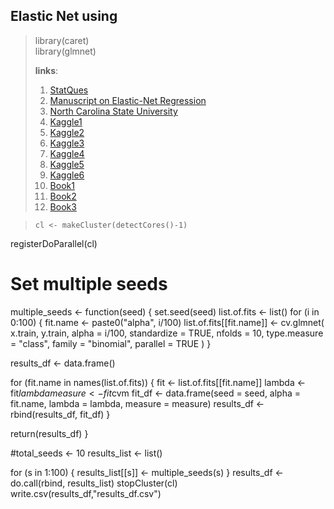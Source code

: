 ## Elastic Net using 
> library(caret) </br>
> library(glmnet)
>  
> **links**:
> 1.  [StatQues](https://github.com/StatQuest/ridge_lasso_elastic_net_demo/blob/master/ridge_lass_elastic_net_demo.R)
> 2.  [Manuscript on Elastic-Net Regression](https://hastie.su.domains/Papers/B67.2%20(2005)%20301-320%20Zou%20&%20Hastie.pdf)
> 3.  [North Carolina State University](https://www4.stat.ncsu.edu/~post/josh/LASSO_Ridge_Elastic_Net_-_Examples.html)
> 4.  [Kaggle1](https://www.kaggle.com/code/dpintaric/loan-prediction-elastic-net-logistic-regression)
> 5.  [Kaggle2](https://www.kaggle.com/code/stephenreed/lab-5-ridge-lasso-and-elasticnet-regressions)
> 6.  [Kaggle3](https://www.kaggle.com/code/kiyoung1027/linear-model-mlr-lasso-ridge-and-elastic-net/report)
> 7.  [Kaggle4](https://www.kaggle.com/code/jfeng1023/using-elastic-net-to-select-variables)
> 8.  [Kaggle5](https://www.kaggle.com/code/deepakkumargunjetti/introduction-to-elastic-net-regression)
> 9.  [Kaggle6](https://www.kaggle.com/code/uocoeeds/building-a-regression-model-with-elastic-net)
> 10.  [Book1](https://bradleyboehmke.github.io/HOML/regularized-regression.html)
> 11.  [Book2](https://scientistcafe.com/ids/r/ch10)
> 12.  [Book3](https://bookdown.org/ndirienzo/ista_321_data_mining/regularization.html)


> ```{r}
> cl <- makeCluster(detectCores()-1)
registerDoParallel(cl)
# Set multiple seeds
multiple_seeds <- function(seed) {
  set.seed(seed)
  list.of.fits <- list()
  for (i in 0:100) {
    fit.name <- paste0("alpha", i/100)
    list.of.fits[[fit.name]] <- cv.glmnet(
      x.train,
      y.train,
      alpha = i/100,
      standardize = TRUE,
      nfolds = 10,
      type.measure = "class",
      family = "binomial",
      parallel = TRUE
    )
  }
  
  results_df <- data.frame()
  
  for (fit.name in names(list.of.fits)) {
    fit <- list.of.fits[[fit.name]]
    lambda <- fit$lambda
    measure <- fit$cvm
    fit_df <- data.frame(seed = seed, alpha = fit.name, lambda = lambda, measure = measure)
    results_df <- rbind(results_df, fit_df)
  }
  
  return(results_df)
}

#total_seeds <- 10
results_list <- list()

for (s in 1:100) {
  results_list[[s]] <- multiple_seeds(s)
}
results_df <- do.call(rbind, results_list)
stopCluster(cl)
write.csv(results_df,"results_df.csv")
> ```
> 
